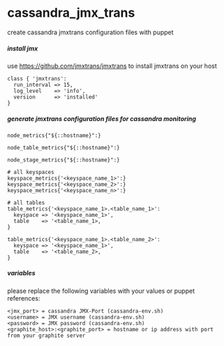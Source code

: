 # cassandra_jmx_trans
create cassandra jmxtrans configuration files with puppet 



##### install jmx

use https://github.com/jmxtrans/jmxtrans to install jmxtrans on your host

```
class { 'jmxtrans':
  run_interval => 15,
  log_level    => 'info',
  version      => 'installed'
}
```

##### generate jmxtrans configuration files for cassandra monitoring

```
node_metrics{"${::hostname}":}

node_table_metrics{"${::hostname}":}

node_stage_metrics{"${::hostname}":}

# all keyspaces
keyspace_metrics{'<keyspace_name_1>':}
keyspace_metrics{'<keyspace_name_2>':}
keyspace_metrics{'<keyspace_name_n>':}

# all tables
table_metrics{'<keyspace_name_1>.<table_name_1>':
  keyspace => '<keyspace_name_1>',
  table    => '<table_name_1>,
}

table_metrics{'<keyspace_name_1>.<table_name_2>':
  keyspace => '<keyspace_name_1>',
  table    => '<table_name_2>,
}
```

##### variables 

please replace the following variables with your values or puppet references:
```
<jmx_port> = cassandra JMX-Port (cassandra-env.sh)
<username> = JMX username (cassandra-env.sh)
<password> = JMX password (cassandra-env.sh)
<graphite_host>:<graphite_port> = hostname or ip address with port from your graphite server
```
